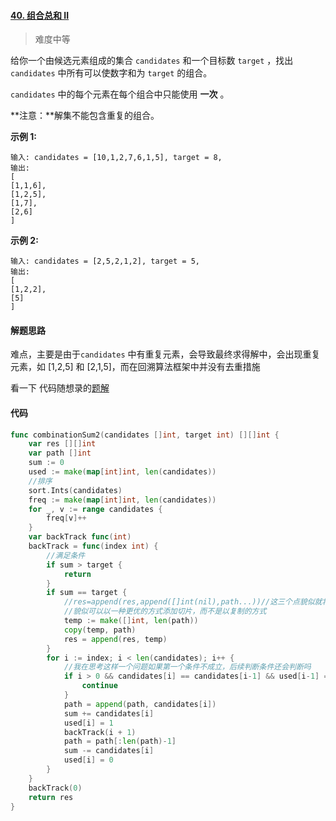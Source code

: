 #### [40. 组合总和 II](https://leetcode-cn.com/problems/combination-sum-ii/)

> 难度中等

给你一个由候选元素组成的集合 `candidates` 和一个目标数 `target` ，找出 `candidates` 中所有可以使数字和为 `target` 的组合。

`candidates` 中的每个元素在每个组合中只能使用 **一次** 。

**注意：**解集不能包含重复的组合。 

**示例 1:**

```
输入: candidates = [10,1,2,7,6,1,5], target = 8,
输出:
[
[1,1,6],
[1,2,5],
[1,7],
[2,6]
]
```

**示例 2:**

```
输入: candidates = [2,5,2,1,2], target = 5,
输出:
[
[1,2,2],
[5]
]
```

#### 解题思路

难点，主要是由于`candidates` 中有重复元素，会导致最终求得解中，会出现重复元素，如 [1,2,5] 和 [2,1,5]，而在回溯算法框架中并没有去重措施

看一下 代码随想录的[题解](https://programmercarl.com/0040.%E7%BB%84%E5%90%88%E6%80%BB%E5%92%8CII.html#%E5%9B%9E%E6%BA%AF%E4%B8%89%E9%83%A8%E6%9B%B2)

#### 代码

```go
func combinationSum2(candidates []int, target int) [][]int {
	var res [][]int
	var path []int
	sum := 0
	used := make(map[int]int, len(candidates))
	//排序
	sort.Ints(candidates)
	freq := make(map[int]int, len(candidates))
	for _, v := range candidates {
		freq[v]++
	}
	var backTrack func(int)
	backTrack = func(index int) {
		//满足条件
		if sum > target {
			return
		}
		if sum == target {
			//res=append(res,append([]int(nil),path...))//这三个点貌似就将一个切片变成各个int值了
			//貌似可以以一种更优的方式添加切片，而不是以复制的方式
			temp := make([]int, len(path))
			copy(temp, path)
			res = append(res, temp)
		}
		for i := index; i < len(candidates); i++ {
			//我在思考这样一个问题如果第一个条件不成立，后续判断条件还会判断吗
			if i > 0 && candidates[i] == candidates[i-1] && used[i-1] == 0 {
				continue
			}
			path = append(path, candidates[i])
			sum += candidates[i]
			used[i] = 1
			backTrack(i + 1)
			path = path[:len(path)-1]
			sum -= candidates[i]
			used[i] = 0
		}
	}
	backTrack(0)
	return res
}
```

